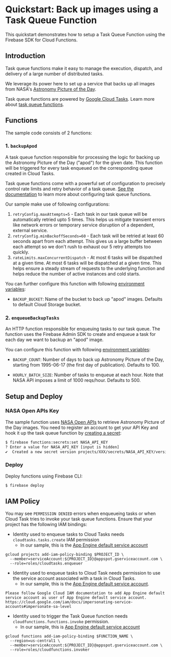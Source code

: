 # Quickstart: Back up images using a Task Queue Function

This quickstart demonstrates how to setup a Task Queue Function using the Firebase SDK for Cloud Functions.

## Introduction

Task queue functions make it easy to manage the execution, dispatch, and delivery of a large number of distributed tasks.

We leverage its power here to set up a service that backs up all images from NASA's [Astronomy Picture of the Day](https://apod.nasa.gov/apod/astropix.html).

Task queue functions are powered by [Google Cloud Tasks](https://cloud.google.com/tasks). Learn more about [task queue functions](https://firebase.google.com/docs/functions/task-functions).

## Functions

The sample code consists of 2 functions:

### 1. `backupApod`

A task queue function responsible for processing the logic for backing up the Astronomy Picture of the Day ("apod") for the given date. This function will be triggered for every task enqueued on the corresponding queue created in Cloud Tasks.

Task queue functions come with a powerful set of configuration to precisely control rate limits and retry behavior of a task queue. [See the documentation](https://cloud.google.com/tasks/docs/creating-queues) to learn more about configuring task queue functions.

Our sample make use of following configurations:

1. `retryConfig.maxAttempts=5` - Each task in our task queue will be automatically retried upto 5 times. This helps us mitigate transient errors like network errors or temporary service disruption of a dependent, external service.
2. `retryConfig.minBackoffSeconds=60` - Each task will be retried at least 60 seconds apart from each attempt. This gives us a large buffer between each attempt so we don't rush to exhaust our 5 retry attempts too quickly.
3. `rateLimits.maxConcurrentDispatch` - At most 6 tasks will be dispatched at a given time. At most 6 tasks will be dispatched at a given time. This helps ensure a steady stream of requests to the underlying function and helps reduce the number of active instances and cold starts.

You can further configure this function with following [environment variables](https://firebase.google.com/docs/functions/config-env):

- `BACKUP_BUCKET`: Name of the bucket to back up "apod" images. Defaults to default Cloud Storage bucket.

### 2. `enqueueBackupTasks`

An HTTP function responsible for enqueuing tasks to our task queue. The function uses the Firebase Admin SDK to create and enqueue a task for each day we want to backup an "apod" image.

You can configure this function with following [environment variables](https://firebase.google.com/docs/functions/config-env):

- `BACKUP_COUNT`: Number of days to back up Astronomy Picture of the Day, starting from 1995-06-17 (the first day of publication). Defaults to 100.

- `HOURLY_BATCH_SIZE`: Number of tasks to enqueue at each hour. Note that NASA API imposes a limit of 1000 reqs/hour. Defaults to 500.

## Setup and Deploy

### NASA Open APIs Key

The sample function uses [NASA Open APIs](https://api.nasa.gov/) to retrieve Astronomy Picture of the Day images. You need to register an account to get your API Key and hook it up the task queue function by [creating a secret](https://firebase.google.com/docs/functions/config-env#secret-manager):

```bash
$ firebase functions:secrets:set NASA_API_KEY
? Enter a value for NASA_API_KEY [input is hidden]
✔  Created a new secret version projects/XXX/secrets/NASA_API_KEY/versions/1
```

### Deploy

Deploy functions using Firebase CLI:

```bash
$ firebase deploy
```

## IAM Policy

You may see `PERMISSION DENIED` errors when enqueueing tasks or when Cloud Task tries to invoke your task queue functions. Ensure that your project has the following IAM bindings:

- Identity used to enqueue tasks to Cloud Tasks needs `cloudtasks.tasks.create` IAM permission
  - In our sample, this is the [App Engine default service account](https://cloud.google.com/functions/docs/securing/function-identity#runtime_service_account)

```
gcloud projects add-iam-policy-binding $PROJECT_ID \
  --member=serviceAccount:${PROJECT_ID}@appspot.gserviceaccount.com \
  --role=roles/cloudtasks.enqueuer
```

- Identity used to enqueue tasks to Cloud Task needs permission to use the service account associated with a task in Cloud Tasks.
  - In our sample, this is the [App Engine default service account](https://cloud.google.com/functions/docs/securing/function-identity#runtime_service_account).

```
Please follow Google Cloud IAM documentation to add App Engine default service account as user of App Engine default service account.
https://cloud.google.com/iam/docs/impersonating-service-accounts#impersonate-sa-level
```

- Identity used to trigger the Task Queue function needs `cloudfunctions.functions.invoke` permission.
  - In our sample, this is [App Engine default service account](https://cloud.google.com/functions/docs/securing/function-identity#runtime_service_account)

```
gcloud functions add-iam-policy-binding $FUNCTION_NAME \
  --region=us-central1 \
  --member=serviceAccount:${PROJECT_ID}@appspot.gserviceaccount.com \
  --role=roles/cloudfunctions.invoker
```
